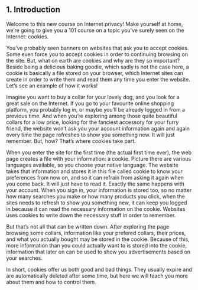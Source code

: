 ## 1. Introduction

Welcome to this new course on Internet privacy! Make yourself at home, we’re going to give you a 101 course on a topic you’ve surely seen on the Internet: cookies.

You’ve probably seen banners on websites that ask you to accept cookies. Some even force you to accept cookies in order to continuing browsing on the site. But, what on earth are cookies and why are they so important? Beside being a delicious baking goodie, which sadly is not the case here, a cookie is basically a file stored on your browser, which Internet sites can create in order to write them and read them any time you enter the website. Let’s see an example of how it works!

Imagine you want to buy a collar for your lovely dog, and you look for a great sale on the Internet. If you go to your favourite online shopping platform, you probably log in, or maybe you’ll be already logged in from a previous time. And when you’re exploring among those quite beautiful collars for a low price, looking for the fanciest accessory for your furry friend, the website won’t ask you your account information again and again every time the page refreshes to show you something new. It will just remember. But, how? That’s where cookies take part.

When you enter the site for the first time (the actual first time ever), the web page creates a file with your information: a cookie. Picture there are various languages available, so you choose your native language. The website takes that information and stores it in this file called cookie to know your preferences from now on, and so it can refrain from asking it again when you come back. It will just have to read it. Exactly the same happens with your account. When you sign in, your information is stored too, so no matter how many searches you make or how many products you click, when the sites needs to refresh to show you something new, it can keep you logged in because it can read the necessary information on the cookie. Websites uses cookies to write down the necessary stuff in order to remember.

But that’s not all that can be written down. After exploring the page browsing some collars, information like your prefered collars, their prices, and what you actually bought may be stored in the cookie. Because of this, more information than you could actually want to is stored into the cookie, information that later on can be used to show you advertisements based on your searches.

In short, cookies offer us both good and bad things. They usually expire and are automatically deleted after some time, but here we will teach you more about them and how to control them.
